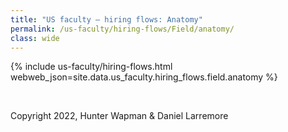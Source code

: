 ```yaml
---
title: "US faculty — hiring flows: Anatomy"
permalink: /us-faculty/hiring-flows/Field/anatomy/
class: wide
---
```


{% include us-faculty/hiring-flows.html webweb_json=site.data.us_faculty.hiring_flows.field.anatomy %}

<br>

Copyright 2022, Hunter Wapman & Daniel Larremore